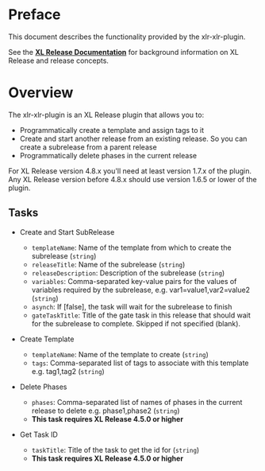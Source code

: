 # Preface #

This document describes the functionality provided by the xlr-xlr-plugin.

See the **[XL Release Documentation](https://docs.xebialabs.com/xl-release/index.html)** for background information on XL Release and release concepts.

# Overview #

The xlr-xlr-plugin is an XL Release plugin that allows you to:

  * Programmatically create a template and assign tags to it
  * Create and start another release from an existing release. So you can create a subrelease from a parent release
  * Programmatically delete phases in the current release

For XL Release version 4.8.x you'll need at least version 1.7.x of the plugin.
Any XL Release version before 4.8.x should use version 1.6.5 or lower of the plugin.

## Tasks ##
+ Create and Start SubRelease
  * `templateName`: Name of the template from which to create the subrelease (`string`) 
  * `releaseTitle`: Name of the subrelease (`string`)
  * `releaseDescription`: Description of the subrelease (`string`)
  * `variables`: Comma-separated key-value pairs for the values of variables required by the subrelease, e.g. var1=value1,var2=value2 (`string`)
  * `asynch`: If [false], the task will wait for the subrelease to finish
  * `gateTaskTitle`: Title of the gate task in this release that should wait for the subrelease to complete. Skipped if not specified (blank).

+ Create Template
  * `templateName`: Name of the template to create (`string`)
  * `tags`: Comma-separated list of tags to associate with this template e.g. tag1,tag2 (`string`)

+ Delete Phases
  * `phases`: Comma-separated list of names of phases in the current release to delete e.g. phase1,phase2 (`string`)
  * **This task requires XL Release 4.5.0 or higher**

+ Get Task ID
  *  `taskTitle`: Title of the task to get the id for (`string`)
  * **This task requires XL Release 4.5.0 or higher**
